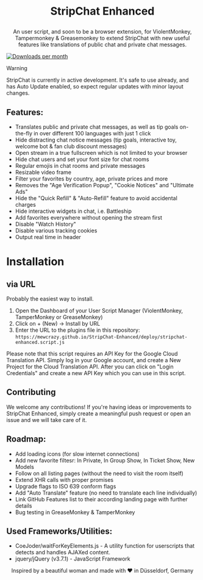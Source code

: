 # <p align="center">StripChat Enhanced</p>
<p align="center">An user script, and soon to be a browser extension, for ViolentMonkey, Tampermonkey & Greasemonkey to extend StripChat with new useful features like translations of public chat and private chat messages.</p>

[![Downloads per month](https://shields.io/github/downloads/mewcrazy/StripChat-Enhanced/total)]((https://github.com/mewcrazy/StripChat-Enhanced/archive/refs/heads/main.zip))


> [!WARNING]  
> StripChat is currently in active development. It's safe to use already, and has Auto Update enabled, so expect regular updates with minor layout changes.

## Features:
- Translates public and private chat messages, as well as tip goals on-the-fly in over different 100 languages with just 1 click
- Hide distracting chat notice messages (tip goals, interactive toy, welcome bot & fan club discount messages)
- Open stream in a true fullscreen which is not limited to your browser
- Hide chat users and set your font size for chat rooms
- Regular emojis in chat rooms and private messages
- Resizable video frame
- Filter your favorites by country, age, private prices and more
- Removes the "Age Verification Popup", "Cookie Notices" and "Ultimate Ads"
- Hide the "Quick Refill" & "Auto-Refill" feature to avoid accidental charges
- Hide interactive widgets in chat, i.e. Battleship
- Add favorites everywhere without opening the stream first
- Disable "Watch History"
- Disable various tracking cookies
- Output real time in header

# Installation
## via URL
Probably the easiest way to install. 

1. Open the Dashboard of your User Script Manager (ViolentMonkey, TamperMonkey or GreaseMonkey)
2. Click on + (New) -> Install by URL
3. Enter the URL to the plugins file in this repository: `https://mewcrazy.github.io/StripChat-Enhanced/deploy/stripchat-enhanced.script.js`

Please note that this script requires an API Key for the Google Cloud Translation API. Simply log in your Google account, and create a New Project for the Cloud Translation API. After you can click on "Login Credentials" and create a new API Key which you can use in this script.

## Contributing
We welcome any contributions! If you're having ideas or improvements to StripChat Enhanced, simply create a meaningful push request or open an issue and we will take care of it.

## Roadmap:
- Add loading icons (for slow internet connections)
- Add new favorite filtesr: In Private, In Group Show, In Ticket Show, New Models
- Follow on all listing pages (without the need to visit the room itself)
- Extend XHR calls with proper promises
- Upgrade flags to ISO 639 conform flags
- Add "Auto Translate" feature (no need to translate each line individually)
- Link GitHub Features list to their according landing page with further details
- Bug testing in GreaseMonkey & TamperMonkey

## Used Frameworks/Utilities:
- CoeJoder/waitForKeyElements.js - A utility function for userscripts that detects and handles AJAXed content.
- jquery/jQuery (v3.7.1) - JavaScript Framework




<p id="aalliyahh" align="center">Inspired by a beautiful woman and made with ❤️ in Düsseldorf, Germany</p>